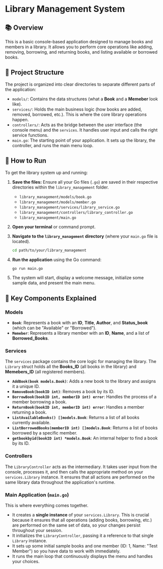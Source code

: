 # Library Management System

## 📚 Overview

This is a basic console-based application designed to manage books and members in a library. It allows you to perform core operations like adding, removing, borrowing, and returning books, and listing available or borrowed books.

## 📁 Project Structure

The project is organized into clear directories to separate different parts of the application:

* `models/`: Contains the data structures (what a **Book** and a **Memeber** look like).
* `services/`: Holds the main business logic (how books are added, removed, borrowed, etc.). This is where the core library operations happen.
* `controllers/`: Acts as the bridge between the user interface (the console menu) and the `services`. It handles user input and calls the right service functions.
* `main.go`: The starting point of your application. It sets up the library, the controller, and runs the main menu loop.

## 🚀 How to Run

To get the library system up and running:

1.  **Save the files:** Ensure all your Go files (`.go`) are saved in their respective directories within the `library_management` folder.
    * `library_management/models/book.go`
    * `library_management/models/member.go`
    * `library_management/services/library_service.go`
    * `library_management/controllers/library_controller.go`
    * `library_management/main.go`
2.  **Open your terminal** or command prompt.
3.  **Navigate to the `library_management` directory** (where your `main.go` file is located).

    ```bash
    cd path/to/your/library_management
    ```
4.  **Run the application** using the Go command:

    ```bash
    go run main.go
    ```
5.  The system will start, display a welcome message, initialize some sample data, and present the main menu.

## 📖 Key Components Explained

### Models

* **`Book`**: Represents a book with an **ID**, **Title**, **Author**, and **Status_book** (which can be "Available" or "Borrowed").
* **`Memeber`**: Represents a library member with an **ID**, **Name**, and a list of **Borrowed_Books**.

### Services

The `services` package contains the core logic for managing the library. The `Library` struct holds all the **Books_ID** (all books in the library) and **Memebers_ID** (all registered members).

* **`AddBook(book models.Book)`**: Adds a new book to the library and assigns it a unique ID.
* **`RemoveBook(bookID int)`**: Removes a book by its ID.
* **`BorrowBook(bookID int, memberID int) error`**: Handles the process of a member borrowing a book.
* **`ReturnBook(bookID int, memberID int) error`**: Handles a member returning a book.
* **`ListAvailableBooks() []models.Book`**: Returns a list of all books currently available.
* **`ListBorrowedBooks(memberID int) []models.Book`**: Returns a list of books borrowed by a specific member.
* **`getbookbyid(bookID int) *models.Book`**: An internal helper to find a book by its ID.

### Controllers

The `LibraryController` acts as the intermediary. It takes user input from the console, processes it, and then calls the appropriate method on your `services.Library` instance. It ensures that all actions are performed on the same library data throughout the application's runtime.

### Main Application (`main.go`)

This is where everything comes together.

* It creates a **single instance** of your `services.Library`. This is crucial because it ensures that all operations (adding books, borrowing, etc.) are performed on the same set of data, so your changes persist throughout your session.
* It initializes the `LibraryController`, passing it a reference to that single `Library` instance.
* It sets up some initial sample books and one member (ID: 1, Name: "Test Member") so you have data to work with immediately.
* It runs the main loop that continuously displays the menu and handles your choices.
